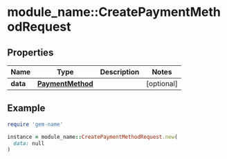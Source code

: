 # module_name::CreatePaymentMethodRequest

## Properties

| Name | Type | Description | Notes |
| ---- | ---- | ----------- | ----- |
| **data** | [**PaymentMethod**](PaymentMethod.md) |  | [optional] |

## Example

```ruby
require 'gem-name'

instance = module_name::CreatePaymentMethodRequest.new(
  data: null
)
```

